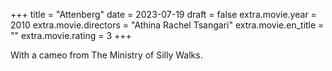 +++
title = "Attenberg"
date = 2023-07-19
draft = false
extra.movie.year = 2010
extra.movie.directors = "Athina Rachel Tsangari"
extra.movie.en_title = ""
extra.movie.rating = 3
+++

With a cameo from The Ministry of Silly Walks.<!-- more -->